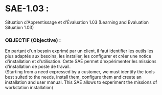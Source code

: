 # SAE-1.03 :
Situation d'Apprentissage et d'Évaluation 1.03 (Learning and Evaluation Situation 1.03)

### OBJECTIF (Objective) :
En partant d'un besoin exprimé par un client, il faut identifier les outils les plus adaptés aux besoins, les installer, les configurer et
créer une notice d'installation et d'utilisation. Cette SAÉ permet d'expérimenter les missions d'installation de poste de travail. </br>
(Starting from a need expressed by a customer, we must identify the tools best suited to the needs, install them, configure them and create an installation and user manual. This SAE allows to experiment the missions of workstation installation)
